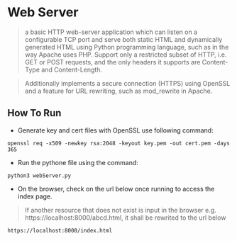 # Web Server
> a basic HTTP web-server application which can listen on a configurable TCP port and serve both static HTML and dynamically generated HTML using Python programming language, 
  such as in the way Apache uses PHP. 
  Support only a restricted subset of HTTP, i.e. GET or POST requests, and the only headers it supports are Content-Type and Content-Length.

> Additionally implements a secure connection (HTTPS) using OpenSSL
  and a feature for URL rewriting, such as mod_rewrite in Apache.

## How To Run
- Generate key and cert files with OpenSSL use following command:
```  
openssl req -x509 -newkey rsa:2048 -keyout key.pem -out cert.pem -days 365
```

- Run the pythone file using the command:
```
python3 webServer.py
```

- On the browser, check on the url below once running to access the index page.
> If another resource that does not exist is input in the browser e.g. https://localhost:8000/abcd.html, it shall be rewrited to the url below
```
https://localhost:8000/index.html
```
